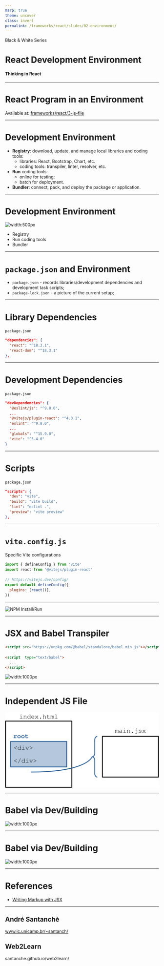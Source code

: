 ```yaml
---
marp: true
theme: uncover
class: invert
permalink: /frameworks/react/slides/02-environment/
---
```


Black & White Series

# React Development Environment

#### Thinking in React

---

<!-- class: lead -->

# React Program in an Environment

Available at: [frameworks/react/3-js-file](https://github.com/santanche/web2learn/tree/master/frameworks/react/3-js-file)

---

# Development Environment

* **Registry**: download, update, and manage local libraries and coding tools:
  * libraries: React, Bootstrap, Chart, etc.
  * coding tools: transpiler, linter, resolver, etc.
* **Run** coding tools:
  * online for testing;
  * batch for deployment.
* **Bundler**: connect, pack, and deploy the package or application.

---

# Development Environment

![width:500px](../../../../frameworks/react/slides/images/npm-vite-nodejs.svg)

* Registry
* Run coding tools
* Bundler

---

# `package.json` and Environment

* `package.json` - records libraries/development dependencies and development task scripts;
* `package-lock.json` - a picture of the current setup;

---

# Library Dependencies

`package.json`
~~~json
"dependencies": {
  "react": "^18.3.1",
  "react-dom": "^18.3.1"
},
~~~

---

# Development Dependencies

`package.json`
~~~json
"devDependencies": {
  "@eslint/js": "^9.8.0",
  ...
  "@vitejs/plugin-react": "^4.3.1",
  "eslint": "^9.8.0",
  ...
  "globals": "^15.9.0",
  "vite": "^5.4.0"
}
~~~

---

# Scripts

`package.json`
~~~json
"scripts": {
  "dev": "vite",
  "build": "vite build",
  "lint": "eslint .",
  "preview": "vite preview"
},
~~~

---

# `vite.config.js`

Specific Vite configurations

~~~js
import { defineConfig } from 'vite'
import react from '@vitejs/plugin-react'

// https://vitejs.dev/config/
export default defineConfig({
  plugins: [react()],
})
~~~

---

![NPM Install/Run](../../../../frameworks/react/slides/images/npm-install-run.svg)

---

# JSX and Babel Transpiler

~~~html
<script src="https://unpkg.com/@babel/standalone/babel.min.js"></script>

<script  type="text/babel">
  ...
</script>
~~~

![width:1000px](../../../../frameworks/react/slides/images/render-transpiler.svg)

---

# Independent JS File

![width:1000px](../../../../frameworks/react/slides/images/babel-build-1.svg)

---

# Babel via Dev/Building

![width:1000px](../../../../frameworks/react/slides/images/babel-build-2.svg)

---

# Babel via Dev/Building

![width:1000px](../../../../frameworks/react/slides/images/babel-build-2.svg)

---

# References

* [Writing Markup with JSX](https://react.dev/learn/writing-markup-with-jsx)

---

<!-- class: invert -->

## André Santanchè

www.ic.unicamp.br/~santanch/

## Web2Learn

santanche.github.io/web2learn/